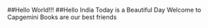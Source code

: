 ##Hello World!!!
##Hello India
Today is a Beautiful Day
Welcome to Capgemini
Books are our best friends

